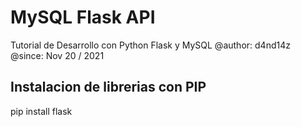 # MySQL Flask API

Tutorial de Desarrollo con Python Flask y MySQL
@author: d4nd14z
@since: Nov 20 / 2021

## Instalacion de librerias con PIP

pip install flask

